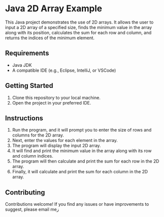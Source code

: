 # Java 2D Array Example

This Java project demonstrates the use of 2D arrays. It allows the user to input a 2D array of a specified size, finds the minimum value in the array along with its position, calculates the sum for each row and column, and returns the indices of the minimum element.

## Requirements
- Java JDK
- A compatible IDE (e.g., Eclipse, IntelliJ, or VSCode)

## Getting Started
1. Clone this repository to your local machine.
2. Open the project in your preferred IDE.

## Instructions
1. Run the program, and it will prompt you to enter the size of rows and columns for the 2D array.
2. Next, enter the values for each element in the array.
3. The program will display the input 2D array.
4. It will find and print the minimum value in the array along with its row and column indices.
5. The program will then calculate and print the sum for each row in the 2D array.
6. Finally, it will calculate and print the sum for each column in the 2D array.

## Contributing
Contributions welcome! If you find any issues or have improvements to suggest, please email meز


